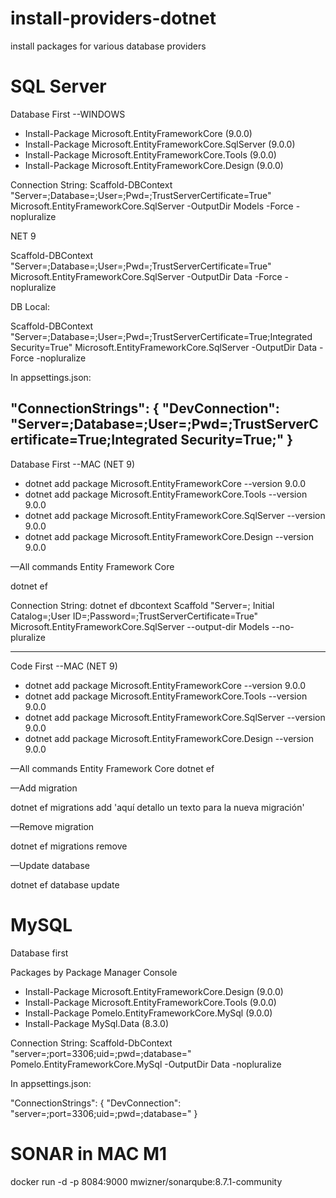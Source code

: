 # install-providers-dotnet
install packages for various database providers


# SQL Server
Database First --WINDOWS

* Install-Package Microsoft.EntityFrameworkCore (9.0.0)
* Install-Package Microsoft.EntityFrameworkCore.SqlServer (9.0.0)
* Install-Package Microsoft.EntityFrameworkCore.Tools (9.0.0)
* Install-Package Microsoft.EntityFrameworkCore.Design (9.0.0)

Connection String:
Scaffold-DBContext "Server=<your-server-database>;Database=<your-name-database>;User=<your-user-database>;Pwd=<your-password-database>;TrustServerCertificate=True" Microsoft.EntityFrameworkCore.SqlServer -OutputDir Models -Force -nopluralize

NET 9

Scaffold-DBContext "Server=<your-server-database>;Database=<your-name-database>;User=<your-user-database>;Pwd=<your-password-database>;TrustServerCertificate=True" 
Microsoft.EntityFrameworkCore.SqlServer -OutputDir Data -Force -nopluralize

DB Local:

Scaffold-DBContext "Server=<your-server-database>;Database=<your-name-database>;User=<your-user-database>;Pwd=<your-password-database>;TrustServerCertificate=True;Integrated Security=True" 
Microsoft.EntityFrameworkCore.SqlServer -OutputDir Data -Force -nopluralize

In appsettings.json: 

  "ConnectionStrings": {
    "DevConnection": "Server=<your-server-database>;Database=<your-name-database>;User=<your-user-database>;Pwd=<your-password-database>;TrustServerCertificate=True;Integrated Security=True;"
  }
------------------------------------------------------------------------------------------------------  
 Database First --MAC (NET 9)
 
* dotnet add package Microsoft.EntityFrameworkCore --version 9.0.0
* dotnet add package Microsoft.EntityFrameworkCore.Tools --version 9.0.0
* dotnet add package Microsoft.EntityFrameworkCore.SqlServer --version 9.0.0
* dotnet add package Microsoft.EntityFrameworkCore.Design --version 9.0.0

—All commands Entity Framework Core
  
dotnet ef

Connection String:
dotnet ef dbcontext Scaffold "Server=<your-server-database>; Initial Catalog=<your-name-database>;User ID=<your-user-database>;Password=<your-password-database>;TrustServerCertificate=True" Microsoft.EntityFrameworkCore.SqlServer --output-dir Models --no-pluralize

------------------------------------------------------------------------------------------------------
Code First --MAC (NET 9)
* dotnet add package Microsoft.EntityFrameworkCore --version 9.0.0
* dotnet add package Microsoft.EntityFrameworkCore.Tools --version 9.0.0
* dotnet add package Microsoft.EntityFrameworkCore.SqlServer --version 9.0.0
* dotnet add package Microsoft.EntityFrameworkCore.Design --version 9.0.0

—All commands Entity Framework Core
dotnet ef

—Add migration
  
dotnet ef migrations add 'aquí detallo un texto para la nueva migración'
  
—Remove migration
  
dotnet ef migrations remove
  
—Update database
  
dotnet ef database update


# MySQL
Database first


Packages by Package Manager Console
* Install-Package Microsoft.EntityFrameworkCore.Design (9.0.0)
* Install-Package Microsoft.EntityFrameworkCore.Tools (9.0.0)
* Install-Package Pomelo.EntityFrameworkCore.MySql (9.0.0)
* Install-Package MySql.Data (8.3.0)

Connection String:
Scaffold-DbContext "server=<your-server-database>;port=3306;uid=<your-user-database>;pwd=<your-password-database>;database=<your-name-database>" Pomelo.EntityFrameworkCore.MySql -OutputDir Data -nopluralize

In appsettings.json: 

  "ConnectionStrings": {
    "DevConnection": "server=<your-server-database>;port=3306;uid=<your-user-database>;pwd=<your-password-database>;database=<your-name-database>" 
  }
  
  # SONAR in MAC M1
  
  docker run -d -p 8084:9000 mwizner/sonarqube:8.7.1-community


